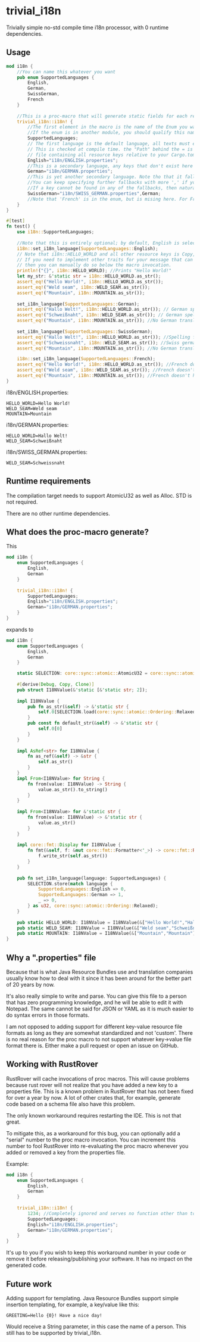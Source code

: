 # trivial_i18n
Trivially simple no-std compile time i18n processor, with 0 runtime dependencies.

## Usage
```rust
mod i18n {
    //You can name this whatever you want
    pub enum SupportedLanguages {
        English,
        German,
        SwissGerman,
        French
    }
    
    //This is a proc-macro that will generate static fields for each resource key.
    trivial_i18n::i18n! {
        //The first element in the macro is the name of the Enum you want to use for language switching.
        //If the enum is in another module, you should qualify this name like this: crate::<path>::<name>
        SupportedLanguages;
        // The first language is the default language, all texts must exist there
        // This is checked at compile time. the "Path" behind the = is the path to a .properties 
        // file containing all resource keys relative to your Cargo.toml.
        English="i18n/ENGLISH.properties";
        //This is a secondary language, any keys that don't exist here will be taken from English
        German="i18n/GERMAN.properties";
        //This is yet another secondary language. Note tho that it falls back to German instead of English for missing keys.
        //You can keep specifying further fallbacks with more ',' if you so desire.
        //If a key cannot be found in any of the fallbacks, then naturally it will take them from English again.
        SwissGerman="i18n/SWISS_GERMAN.properties",German;
        //Note that 'French' is in the enum, but is mising here. For French, we will take all keys from English.
    }
}

#[test]
fn test() {
    use i18n::SupportedLanguages;
    
    //Note that this is entirely optional; by default, English is selected.
    i18n::set_i18n_language(SupportedLanguages::English);
    // Note that i18n::HELLO_WORLD and all other resource keys is Copy, Display, ToString, AsRef<str> by default. 
    // If you need to implement other traits for your message that can be implemented from any of those, 
    // then you can manually do so below the macro invocation.
    println!("{}", i18n::HELLO_WORLD); //Prints "Hello World!"
    let my_str: &'static str = i18n::HELLO_WORLD.as_str();
    assert_eq!("Hello World!", i18n::HELLO_WORLD.as_str());
    assert_eq!("Weld seam", i18n::WELD_SEAM.as_str());
    assert_eq!("Mountain", i18n::MOUNTAIN.as_str());
    
    set_i18n_language(SupportedLanguages::German);
    assert_eq!("Hallo Welt!", i18n::HELLO_WORLD.as_str()); // German spelling
    assert_eq!("Schweißnaht", i18n::WELD_SEAM.as_str()); // German spelling
    assert_eq!("Mountain", i18n::MOUNTAIN.as_str()); //No German translation, English it is
    
    set_i18n_language(SupportedLanguages::SwissGerman);
    assert_eq!("Hallo Welt!", i18n::HELLO_WORLD.as_str()); //Spelling from fallback 'German'
    assert_eq!("Schweissnaht", i18n::WELD_SEAM.as_str()); //Swiss german spelling.
    assert_eq!("Mountain", i18n::MOUNTAIN.as_str()); //No German translation, English it is

    i18n::set_i18n_language(SupportedLanguages::French);
    assert_eq!("Hello World!", i18n::HELLO_WORLD.as_str()); //French doesn't have any translations, English it is.
    assert_eq!("Weld seam", i18n::WELD_SEAM.as_str()); //French doesn't have any translations, English it is.
    assert_eq!("Mountain", i18n::MOUNTAIN.as_str()); //French doesn't have any translations, English it is.
}
```

i18n/ENGLISH.properties:
```
HELLO_WORLD=Hello World!
WELD_SEAM=Weld seam
MOUNTAIN=Mountain
```

i18n/GERMAN.properties:
```
HELLO_WORLD=Hallo Welt!
WELD_SEAM=Schweißnaht
```

i18n/SWISS_GERMAN.properties:
```
WELD_SEAM=Schweissnaht
```
## Runtime requirements
The compilation target needs to support AtomicU32 as well as Alloc. STD is not required.

There are no other runtime dependencies.

## What does the proc-macro generate?
This
```rust
mod i18n {
    enum SupportedLanguages {
        English,
        German
    }
    
    trivial_i18n::i18n! {
        SupportedLanguages;
        English="i18n/ENGLISH.properties";
        German="i18n/GERMAN.properties";
    }
}
```
expands to
```rust
mod i18n {
    enum SupportedLanguages {
        English,
        German
    }

    static SELECTION: core::sync::atomic::AtomicU32 = core::sync::atomic::AtomicU32::new(0);
    
    #[derive(Debug, Copy, Clone)]
    pub struct I18NValue(&'static [&'static str; 2]);
    
    impl I18NValue {
        pub fn as_str(&self) -> &'static str {
            self.0[SELECTION.load(core::sync::atomic::Ordering::Relaxed) as usize]
        }
        pub const fn default_str(&self) -> &'static str {
            self.0[0]
        }
    }
    
    impl AsRef<str> for I18NValue {
        fn as_ref(&self) -> &str {
            self.as_str()
        }
    }
    impl From<I18NValue> for String {
        fn from(value: I18NValue) -> String {
            value.as_str().to_string()
        }
    }
    
    impl From<I18NValue> for &'static str {
        fn from(value: I18NValue) -> &'static str {
            value.as_str()
        }
    }
    
    impl core::fmt::Display for I18NValue {
        fn fmt(&self, f: &mut core::fmt::Formatter<'_>) -> core::fmt::Result {
            f.write_str(self.as_str())
        }
    }
    
    pub fn set_i18n_language(language: SupportedLanguages) {
        SELECTION.store(match language {
            SupportedLanguages::English => 0,
            SupportedLanguages::German => 1,
            _ => 0,
        } as u32, core::sync::atomic::Ordering::Relaxed);
    }
    
    pub static HELLO_WORLD: I18NValue = I18NValue(&["Hello World!","Hallo Welt!"]);
    pub static WELD_SEAM: I18NValue = I18NValue(&["Weld seam","Schweißnaht"]);
    pub static MOUNTAIN: I18NValue = I18NValue(&["Mountain","Mountain"]);
}
```
## Why a ".properties" file
Because that is what Java Resource Bundles use and translation companies usually know how to deal with it
since it has been around for the better part of 20 years by now.

It's also really simple to write and parse.
You can give this file to a person that has zero programming knowledge, and he will
be able to edit it with Notepad. The same cannot be said for JSON or YAML as it is much easier
to do syntax errors in those formats.

I am not opposed to adding support for different key-value resource file formats as long as they are
somewhat standardized and not 'custom'. There is no real reason for the proc macro to not support
whatever key->value file format there is. Either make a pull request or open an issue on GitHub.

## Working with RustRover
RustRover will cache invocations of proc macros. This will cause problems because rust rover will
not realize that you have added a new key to a properties file. This is a known problem
in RustRover that has not been fixed for over a year by now. A lot of other crates that, for 
example, generate code based on a schema file also have this problem.

The only known workaround requires restarting the IDE. This is not that great.

To mitigate this, as a workaround for this bug, you can optionally add a "serial" number to the proc macro invocation.
You can increment this number to fool RustRover into re-evaluating the proc macro whenever you added or removed 
a key from the properties file.

Example:
```rust
mod i18n {
    enum SupportedLanguages {
        English,
        German
    }
    
    trivial_i18n::i18n! {
        1234; //Completely ignored and serves no function other than to trick rust rover, must, however, be a u128 number.
        SupportedLanguages;
        English="i18n/ENGLISH.properties";
        German="i18n/GERMAN.properties";
    }
}
```

It's up to you if you wish to keep this workaround number in your code or remove it before releasing/publishing
your software. It has no impact on the generated code.

## Future work
Adding support for templating. Java Resource Bundles support simple insertion templating,
for example, a key/value like this:
```
GREETING=Hello {0}! Have a nice day!
```
Would receive a String parameter, in this case the name of a person.
This still has to be supported by trivial_i18n.
